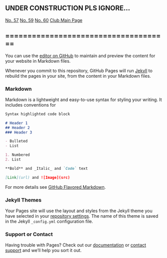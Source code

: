 ## UNDER CONSTRUCTION PLS IGNORE...

[No. 57](https://ryderfwj.github.io/html/c57.html)
[No. 59](https://ryderfwj.github.io/html/c59.html)
[No. 60](https://ryderfwj.github.io/html/c60.html)
[Club Main Page](https://ryderfwj.github.io/html/main.html)

## =====================================

You can use the [editor on GitHub](https://github.com/ryderfwj/ryderfwj.github.io/edit/master/index.md) to maintain and preview the content for your website in Markdown files.

Whenever you commit to this repository, GitHub Pages will run [Jekyll](https://jekyllrb.com/) to rebuild the pages in your site, from the content in your Markdown files.

### Markdown

Markdown is a lightweight and easy-to-use syntax for styling your writing. It includes conventions for

```markdown
Syntax highlighted code block

# Header 1
## Header 2
### Header 3

- Bulleted
- List

1. Numbered
2. List

**Bold** and _Italic_ and `Code` text

[Link](url) and ![Image](src)
```

For more details see [GitHub Flavored Markdown](https://guides.github.com/features/mastering-markdown/).

### Jekyll Themes

Your Pages site will use the layout and styles from the Jekyll theme you have selected in your [repository settings](https://github.com/ryderfwj/ryderfwj.github.io/settings). The name of this theme is saved in the Jekyll `_config.yml` configuration file.

### Support or Contact

Having trouble with Pages? Check out our [documentation](https://help.github.com/categories/github-pages-basics/) or [contact support](https://github.com/contact) and we’ll help you sort it out.

